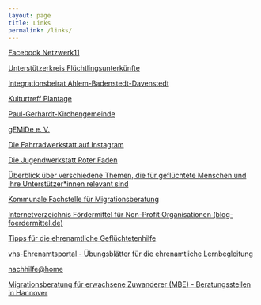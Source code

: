 ```yaml
---
layout: page
title: Links
permalink: /links/
---
```


 
<a href="https://www.facebook.com/groups/817068805077954" target="_blank">Facebook Netzwerk11</a>

<a href="https://uf-hannover.net/" target="_blank">Unterstützerkreis Flüchtlingsunterkünfte</a>

<a href="https://www.hannover.de/Leben-in-der-Region-Hannover/B%C3%BCrger-Service/Stadtbezirksportale-Hannover/Stadtbezirk-Ahlem-Badenstedt-Davenstedt/Den-Stadtbezirk-mitgestalten/Gremien-im-Stadtbezirk/Integrationsbeirat-Ahlem-Badenstedt-Davenstedt#" target="_blank">Integrationsbeirat Ahlem-Badenstedt-Davenstedt</a>

<a href="https://kulturtreff-plantage.de/" target="_blank">Kulturtreff Plantage</a>

<a href="https://paul-gerhardt-kirche.de/index.html" target="_blank">Paul-Gerhardt-Kirchengemeinde</a>

<a href="https://gemide.org/" target="_blank">gEMiDe e. V.</a>

<a href="https://www.instagram.com/selbsthilfefahrradwerkstatt/" target="_blank">Die Fahrradwerkstatt auf Instagram</a>

<a href="https://www.roter-faden.eu/" target="_blank">Die Jugendwerkstatt Roter Faden</a>  

<a href="https://basiswissen.asyl.net/start" target="_blank">Überblick über verschiedene Themen, die für geflüchtete Menschen und ihre Unterstützer*innen relevant sind</a>  

<a href="https://integreat.app/hannover/de/beh%C3%B6rden-beratung-und-leistungen/beratungstellen/kommunale-fachstelle-f%C3%BCr-migrationsberatung" target="_blank">Kommunale Fachstelle für Migrationsberatung</a>

<a href="https://blog-foerdermittel.de/internetverzeichnis/" target="_blank">Internetverzeichnis Fördermittel für Non-Profit Organisationen (blog-foerdermittel.de)</a>

<a href="https://www.caritas.de/spendeundengagement/engagieren/ehrenamt/fluechtlinge/engagement-ratgeber" target="_blank">Tipps für die ehrenamtliche  Geflüchtetenhilfe</a>

<a href="https://vhs-ehrenamtsportal.de/lernmaterialien/sprachmodule" target="_blank">vhs-Ehrenamtsportal - Übungsblätter für die ehrenamtliche Lernbegleitung</a>

<a href="https://nachhilfe-at.de/" target="_blank">nachhilfe@home</a>

<a href="[https://nachhilfe-at.de/](https://www.hannover.de/Testbereich-online/Region-Hannover/Tests-AL-%E2%80%93-Testbereich-online/Gastzugang/Deutsch-lernen/Wo-bekomme-ich-Beratung/Angebote-f%C3%BCr-Migrant*innen)https://www.hannover.de/Testbereich-online/Region-Hannover/Tests-AL-%E2%80%93-Testbereich-online/Gastzugang/Deutsch-lernen/Wo-bekomme-ich-Beratung/Angebote-f%C3%BCr-Migrant*innen" target="_blank">Migrationsberatung für erwachsene Zuwanderer (MBE) - Beratungsstellen in Hannover</a>
